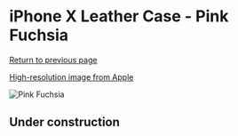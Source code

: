 # iPhone X Leather Case - Pink Fuchsia

[Return to previous page](/iphone_x)

[High-resolution image from Apple](https://store.storeimages.cdn-apple.com/8756/as-images.apple.com/is/MQTJ2?wid=4500&hei=4500&fmt=png)

<div style="width: 512px"><img src="/almost_uncompressed/MQTJ2.webp" alt="Pink Fuchsia"></div>

## Under construction
